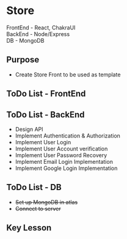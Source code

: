 # Store

FrontEnd - React, ChakraUI <br />
BackEnd - Node/Express <br />
DB - MongoDB <br />

## Purpose

- Create Store Front to be used as template

## ToDo List - FrontEnd

## ToDo List - BackEnd

- Design API
- Implement Authentication & Authorization
- Implement User Login
- Implement User Account verification
- Implement User Password Recovery
- Implement Email Login Implementation
- Implement Google Login Implementation

## ToDo List - DB

- ~~Set up MongoDB in atlas~~
- ~~Connect to server~~

## Key Lesson
